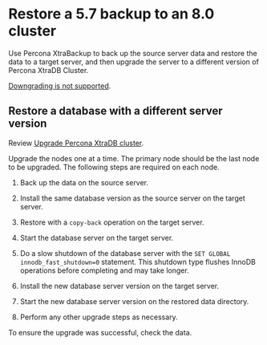 <!--------- Ask whether we need to change this doc --------->

# Restore a 5.7 backup to an 8.0 cluster

Use Percona XtraBackup to back up the source server data and restore the data to a target server, and then upgrade the server to a different version of Percona XtraDB Cluster.

[Downgrading is not supported](https://docs.percona.com/percona-server/8.0/downgrade.html).

## Restore a database with a different server version

Review [Upgrade Percona XtraDB cluster](upgrade-guide.md).

Upgrade the nodes one at a time. The primary node should be the last node to be upgraded. The following steps are required on each node.

1. Back up the data on the source server.

2. Install the same database version as the source server on the target server.

3. Restore with a `copy-back` operation on the target server.

4. Start the database server on the target server.

5. Do a slow shutdown of the database server with the `SET GLOBAL innodb_fast_shutdown=0` statement. This shutdown type flushes InnoDB operations before completing and may take longer.

6. Install the new database server version on the target server.

7. Start the new database server version on the restored data directory.

8. Perform any other upgrade steps as necessary.

To ensure the upgrade was successful, check the data.

